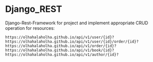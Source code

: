 # Django_REST

Django-Rest-Framework for project and implement appropriate CRUD operation for resources:

`https://olhahalaholha.github.io/api/v1/user/{id}?`
`https://olhahalaholha.github.io/api/v1/user/{id}/order/{id}?`
`https://olhahalaholha.github.io/api/v1/order/{id}?`
`https://olhahalaholha.github.io/api/v1/book/{id}?`
`https://olhahalaholha.github.io/api/v1/author/{id}?`
